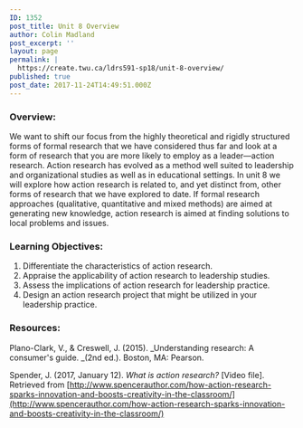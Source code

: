 ```yaml
---
ID: 1352
post_title: Unit 8 Overview
author: Colin Madland
post_excerpt: ''
layout: page
permalink: |
  https://create.twu.ca/ldrs591-sp18/unit-8-overview/
published: true
post_date: 2017-11-24T14:49:51.000Z
---
```


### Overview:

We want to shift our focus from the highly theoretical and rigidly structured forms of formal research that we have considered thus far and look at a form of research that you are more likely to employ as a leader—action research. Action research has evolved as a method well suited to leadership and organizational studies as well as in educational settings. In unit 8 we will explore how action research is related to, and yet distinct from, other forms of research that we have explored to date.  If formal research approaches \(qualitative, quantitative and mixed methods\) are aimed at generating new knowledge, action research is aimed at finding solutions to local problems and issues.

### Learning Objectives:

1. Differentiate the characteristics of action research.
2. Appraise the applicability of action research to leadership studies. 
3. Assess the implications of action research for leadership practice.
4. Design an action research project that might be utilized in your leadership practice.

### Resources:

Plano-Clark, V., & Creswell, J. \(2015\). _Understanding research: A consumer's guide. _\(2nd ed.\). Boston, MA: Pearson.

Spender, J. \(2017, January 12\). _What is action research?_ \[Video file\]. Retrieved from [http://www.spencerauthor.com/how-action-research-sparks-innovation-and-boosts-creativity-in-the-classroom/](http://www.spencerauthor.com/how-action-research-sparks-innovation-and-boosts-creativity-in-the-classroom/)

